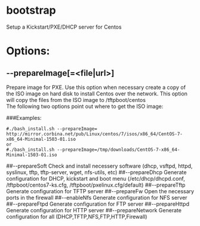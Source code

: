 # bootstrap
Setup a Kickstart/PXE/DHCP server for Centos

# Options:

## --prepareImage[=<file|url>]
Prepare image for PXE.  Use this option when necessary create a copy of the ISO image on hard disk to install Centos over the network. This option will copy the files from the ISO image to /tftpboot/centos<br> 
The following two options point out where to get the ISO image:<br>

###Examples:
```
#./bash_install.sh --prepareImage= http://mirror.corbina.net/pub/Linux/centos/7/isos/x86_64/CentOS-7-x86_64-Minimal-1503-01.iso
or
#./bash_install.sh --prepareImage=/tmp/downloads/CentOS-7-x86_64-Minimal-1503-01.iso
```
##--prepareSoft
Check and install necessery software (dhcp, vsftpd, httpd, syslinux, tftp, tftp-server, wget, nfs-utils, etc)
##--prepareDhcp
Generate configuration for DHCP, kickstart and boot menu (/etc/dhcp/dhcpd.conf, /tftpboot/centos7-ks.cfg, /tftpboot/pxelinux.cfg/default)
##--prepareTftp
Generate configuration for TFTP server
##--prepareFw
Open the necessary ports in the firewall
##--enableNfs
Generate configuration for NFS server
##--prepareFtpd
Generate configuration for FTP server
##--prepareHttpd
Generate configuration for HTTP server
##--prepareNetwork
Generate configuration for all (DHCP,TFTP,NFS,FTP,HTTP,Firewall)
    

